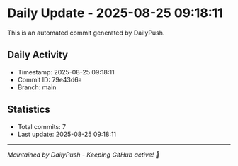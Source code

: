 # Daily Update - 2025-08-25 09:18:11

This is an automated commit generated by DailyPush.

## Daily Activity
- Timestamp: 2025-08-25 09:18:11
- Commit ID: 79e43d6a
- Branch: main

## Statistics
- Total commits: 7
- Last update: 2025-08-25 09:18:11

---
*Maintained by DailyPush - Keeping GitHub active! 🚀*
